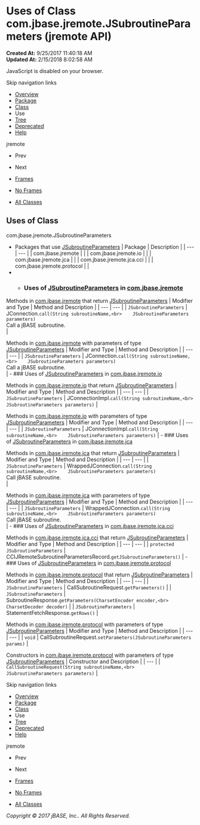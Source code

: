 # Uses of Class com.jbase.jremote.JSubroutineParameters (jremote   API)

**Created At:** 9/25/2017 11:40:18 AM  
**Updated At:** 2/15/2018 8:02:58 AM  

<!--<br>    try {<br>        if (location.href.indexOf('is-external=true') == -1) {<br>            parent.document.title="Uses of Class com.jbase.jremote.JSubroutineParameters (jremote   API)";<br>        }<br>    }<br>    catch(err) {<br>    }<br>//-->
JavaScript is disabled on your browser.

Skip navigation links

- [Overview](../../../../overview-summary.html)
- [Package](/30312-jagent/jremote-api)
- [Class](/39248-jremote/com_jbase_jremote_jsubroutineparameters "class in com.jbase.jremote")
- Use
- [Tree](/39248-jremote/com_jbase_jremote_package-tree)
- [Deprecated](../../../../deprecated-list.html)
- [Help](../../../../help-doc.html)


jremote <br>

- Prev
- Next


- [Frames](../../../../index.html?com/jbase/jremote/class-use//39249-class-use/com_jbase_jremote_class-use_JSubroutineParameters)
- [No Frames](/39249-class-use/com_jbase_jremote_class-use_JSubroutineParameters)


- [All Classes](../../../../allclasses-noframe.html)


<!--<br>  allClassesLink = document.getElementById("allclasses\_navbar\_top");<br>  if(window==top) {<br>    allClassesLink.style.display = "block";<br>  }<br>  else {<br>    allClassesLink.style.display = "none";<br>  }<br>  //-->

## Uses of Class
com.jbase.jremote.JSubroutineParameters

- Packages that use [JSubroutineParameters](/39248-jremote/com_jbase_jremote_jsubroutineparameters "class in com.jbase.jremote") | Package | Description |
| --- | --- |
| com.jbase.jremote |   |
| com.jbase.jremote.io |   |
| com.jbase.jremote.jca |   |
| com.jbase.jremote.jca.cci |   |
| com.jbase.jremote.protocol |   |
- - ### Uses of [JSubroutineParameters](/39248-jremote/com_jbase_jremote_jsubroutineparameters "class in com.jbase.jremote") in [com.jbase.jremote](/30312-jagent/jremote-api)


Methods in [com.jbase.jremote](/30312-jagent/jremote-api) that return [JSubroutineParameters](/39248-jremote/com_jbase_jremote_jsubroutineparameters "class in com.jbase.jremote") | Modifier and Type | Method and Description |
| --- | --- |
| `JSubroutineParameters` | JConnection.`call(String subroutineName,<br>    JSubroutineParameters parameters)`<br>Call a jBASE subroutine.<br> |



Methods in [com.jbase.jremote](/30312-jagent/jremote-api) with parameters of type [JSubroutineParameters](/39248-jremote/com_jbase_jremote_jsubroutineparameters "class in com.jbase.jremote") | Modifier and Type | Method and Description |
| --- | --- |
| `JSubroutineParameters` | JConnection.`call(String subroutineName,<br>    JSubroutineParameters parameters)`<br>Call a jBASE subroutine.<br> |
    - ### Uses of [JSubroutineParameters](/39248-jremote/com_jbase_jremote_jsubroutineparameters "class in com.jbase.jremote") in [com.jbase.jremote.io](/39250-io/com_jbase_jremote_io_package-summary)


Methods in [com.jbase.jremote.io](/39250-io/com_jbase_jremote_io_package-summary) that return [JSubroutineParameters](/39248-jremote/com_jbase_jremote_jsubroutineparameters "class in com.jbase.jremote") | Modifier and Type | Method and Description |
| --- | --- |
| `JSubroutineParameters` | JConnectionImpl.`call(String subroutineName,<br>    JSubroutineParameters parameters)`  |



Methods in [com.jbase.jremote.io](/39250-io/com_jbase_jremote_io_package-summary) with parameters of type [JSubroutineParameters](/39248-jremote/com_jbase_jremote_jsubroutineparameters "class in com.jbase.jremote") | Modifier and Type | Method and Description |
| --- | --- |
| `JSubroutineParameters` | JConnectionImpl.`call(String subroutineName,<br>    JSubroutineParameters parameters)`  |
    - ### Uses of [JSubroutineParameters](/39248-jremote/com_jbase_jremote_jsubroutineparameters "class in com.jbase.jremote") in [com.jbase.jremote.jca](/39258-jca/com_jbase_jremote_jca_package-summary)


Methods in [com.jbase.jremote.jca](/39258-jca/com_jbase_jremote_jca_package-summary) that return [JSubroutineParameters](/39248-jremote/com_jbase_jremote_jsubroutineparameters "class in com.jbase.jremote") | Modifier and Type | Method and Description |
| --- | --- |
| `JSubroutineParameters` | WrappedJConnection.`call(String subroutineName,<br>    JSubroutineParameters parameters)`<br>Call jBASE subroutine.<br> |



Methods in [com.jbase.jremote.jca](/39258-jca/com_jbase_jremote_jca_package-summary) with parameters of type [JSubroutineParameters](/39248-jremote/com_jbase_jremote_jsubroutineparameters "class in com.jbase.jremote") | Modifier and Type | Method and Description |
| --- | --- |
| `JSubroutineParameters` | WrappedJConnection.`call(String subroutineName,<br>    JSubroutineParameters parameters)`<br>Call jBASE subroutine.<br> |
    - ### Uses of [JSubroutineParameters](/39248-jremote/com_jbase_jremote_jsubroutineparameters "class in com.jbase.jremote") in [com.jbase.jremote.jca.cci](/39259-cci/com_jbase_jremote_jca_cci_package-summary)


Methods in [com.jbase.jremote.jca.cci](/39259-cci/com_jbase_jremote_jca_cci_package-summary) that return [JSubroutineParameters](/39248-jremote/com_jbase_jremote_jsubroutineparameters "class in com.jbase.jremote") | Modifier and Type | Method and Description |
| --- | --- |
| `protected JSubroutineParameters` | CCIJRemoteSubroutineParametersRecord.`getJSubroutineParameters()`  |
    - ### Uses of [JSubroutineParameters](/39248-jremote/com_jbase_jremote_jsubroutineparameters "class in com.jbase.jremote") in [com.jbase.jremote.protocol](/39270-protocol/com_jbase_jremote_protocol_package-summary)


Methods in [com.jbase.jremote.protocol](/39270-protocol/com_jbase_jremote_protocol_package-summary) that return [JSubroutineParameters](/39248-jremote/com_jbase_jremote_jsubroutineparameters "class in com.jbase.jremote") | Modifier and Type | Method and Description |
| --- | --- |
| `JSubroutineParameters` | CallSubroutineRequest.`getParameters()`  |
| `JSubroutineParameters` | SubroutineResponse.`getParameters(CharsetEncoder encoder,<br>             CharsetDecoder decoder)`  |
| `JSubroutineParameters` | StatementFetchResponse.`getRows()`  |



Methods in [com.jbase.jremote.protocol](/39270-protocol/com_jbase_jremote_protocol_package-summary) with parameters of type [JSubroutineParameters](/39248-jremote/com_jbase_jremote_jsubroutineparameters "class in com.jbase.jremote") | Modifier and Type | Method and Description |
| --- | --- |
| `void` | CallSubroutineRequest.`setParameters(JSubroutineParameters params)`  |



Constructors in [com.jbase.jremote.protocol](/39270-protocol/com_jbase_jremote_protocol_package-summary) with parameters of type [JSubroutineParameters](/39248-jremote/com_jbase_jremote_jsubroutineparameters "class in com.jbase.jremote") | Constructor and Description |
| --- |
| `CallSubroutineRequest(String subroutineName,<br>                     JSubroutineParameters parameters)`  |

Skip navigation links

- [Overview](../../../../overview-summary.html)
- [Package](/30312-jagent/jremote-api)
- [Class](/39248-jremote/com_jbase_jremote_jsubroutineparameters "class in com.jbase.jremote")
- Use
- [Tree](/39248-jremote/com_jbase_jremote_package-tree)
- [Deprecated](../../../../deprecated-list.html)
- [Help](../../../../help-doc.html)


jremote <br>

- Prev
- Next


- [Frames](../../../../index.html?com/jbase/jremote/class-use//39249-class-use/com_jbase_jremote_class-use_JSubroutineParameters)
- [No Frames](/39249-class-use/com_jbase_jremote_class-use_JSubroutineParameters)


- [All Classes](../../../../allclasses-noframe.html)


<!--<br>  allClassesLink = document.getElementById("allclasses\_navbar\_bottom");<br>  if(window==top) {<br>    allClassesLink.style.display = "block";<br>  }<br>  else {<br>    allClassesLink.style.display = "none";<br>  }<br>  //-->

*Copyright © 2017 jBASE, Inc.. All Rights Reserved.*
